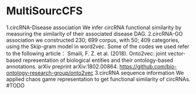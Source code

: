 # MultiSourcCFS


1.circRNA-Disease association
We infer circRNA functional similarity by measuring the similarity of their associated disease DAG.
2.circRNA-GO association
we constructed 230; 699 corpus, with 50; 409 categories, using the Skip-gram model in word2vec. Some of the codes we used refer to the following article：
Smaili, F. Z. et al. (2018). Onto2vec: joint vector-based representation of biological entities and their ontology-based annotations. arXiv preprint arXiv:1802.00864.
https://github.com/bio-ontology-research-group/onto2vec
3.circRNA sequence information
We applied chaos game representation to get functional similarity of circRNAs. 
#TODO 
